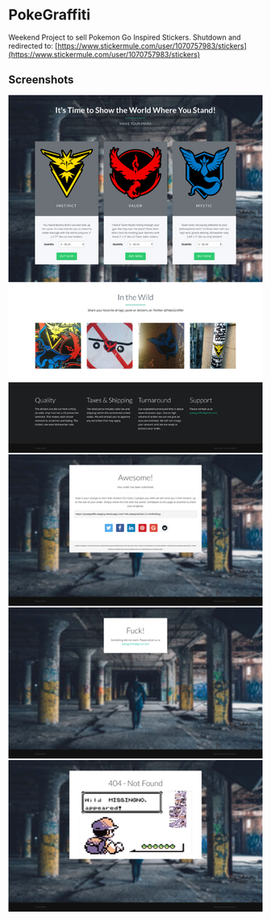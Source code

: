 # PokeGraffiti
Weekend Project to sell Pokemon Go Inspired Stickers. Shutdown and redirected to: [https://www.stickermule.com/user/1070757983/stickers](https://www.stickermule.com/user/1070757983/stickers)

## Screenshots
![Landing Page](/docs/landing.png)
![Success Page](/docs/success.png)
![Error Page](/docs/failure.png)
![404 Page](/docs/404.png)
